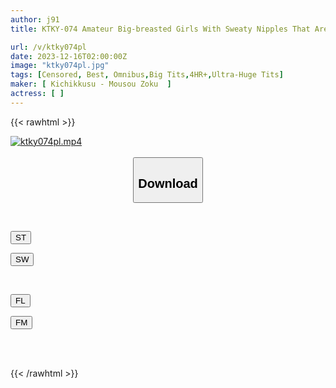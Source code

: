 ```yaml
---
author: j91
title: KTKY-074 Amateur Big-breasted Girls With Sweaty Nipples That Are Too Defenseless. 4 Hours Of Irresistible Eroticism Due To Indifference

url: /v/ktky074pl
date: 2023-12-16T02:00:00Z
image: "ktky074pl.jpg"
tags: [Censored, Best, Omnibus,Big Tits,4HR+,Ultra-Huge Tits]
maker: [ Kichikkusu - Mousou Zoku  ]
actress: [ ]
---
```



{{< rawhtml >}}

<div class="video" data-videoid="vQRKrjvXaAu4xgm">
    <a href="javascript:;">
        <img src="/v/ktky074pl/ktky074pl.jpg" width="WIDTH" height="HEIGHT" alt="ktky074pl.mp4" loading="lazy">
    </a>
</div>

<script type="text/javascript" src="https://j91.asia/asset/on-demand-st.js"></script>

<br>
  <link rel="stylesheet" href="https://j91.asia/asset/bs5.css">
  
  <center>
  <button class="btn btn-primary" type="button" data-bs-toggle="collapse" data-bs-target=".multi-collapse" aria-expanded="false" aria-controls="multiCollapseExample1 multiCollapseExample2"><h2>Download</h2></button></center>
</p>
<div class="row">
  <div class="col">
    <div class="collapse multi-collapse" id="multiCollapseExample1">
      <div class="card card-body">
	      	      <br>
<div class="buttons">  
<p><a href="https://streamtape.to/v/vQRKrjvXaAu4xgm" target="_blank"><button class="btn-hover color-3"><i class="fa fa-download"></i> ST</button></a></p>
<p><a href="https://flaswish.com/tbobllugzzvk" target="_blank"><button class="btn-hover color-2"><i class="fa fa-download"></i> SW</button></a></p></div>
    </div>
  </div>
</div>
  <div class="col">
    <div class="collapse multi-collapse" id="multiCollapseExample2">
      <div class="card card-body">
	      <br>
<div class="buttons">
<p><a href="javascript:;" target="_blank"><button class="btn-hover color-9"><i class="fa fa-download"></i> FL</button></a></p>
<p><a href="javascript:;" target="_blank"><button class="btn-hover color-8"><i class="fa fa-download"></i> FM</button></a></p></div>
<br><br>
      </div>
    </div>
  </div>
</div>

{{< /rawhtml >}}